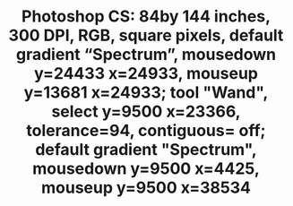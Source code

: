 ---
ee_id: '4394'
site: '1'
type: '2'
long_id: '2017-060 Photoshop CS: 84by 144 inches, 300 DPI, RGB, square pixels, default
  gradient “Spectrum”, mo'
url: 2017-060-photoshop-cs-84by-144-inches-300-dpi-rgb-square-pixels-default-gra
title: 'Photoshop CS: 84by 144 inches, 300 DPI, RGB, square pixels, default gradient
  “Spectrum”, mousedown y=24433 x=24933, mouseup y=13681 x=24933; tool "Wand", select
  y=9500 x=23366, tolerance=94, contiguous= off; default gradient "Spectrum", mousedown
  y=9500 x=4425, mouseup y=9500 x=38534 '
year: '2017'
medium: Chromogenic print
commission:
dims: 84 x 144 in
pitch:
ps:
live_url:
related:
youtube:
imgs: photoshop-cs-2017-060-database-02-ug.jpg
subheading:
display_year: '2017'
download:
add_credit:
add_credits:
related_code:
layout: things-i-made
---